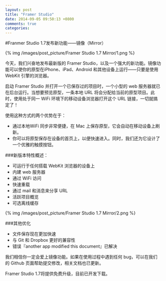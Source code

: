 ```yaml
---
layout: post
title: "Framer Studio"
date: 2014-09-05 09:50:13 +0800
comments: true
categories: 
---
```

#Franmer Studio 1.7发布新功能——镜像（Mirror）

{% img /images/post_picture/Framer Studio 1.7 Mirror/1.png %}  

今天，我们兴奋地发布最新版的 Framer Studio，以及一个强大的新功能。镜像功能可以使你的原型在iPhone、iPad、Android 和其他设备上运行——只要是使用 WebKit 引擎的浏览器。

启动 Framer Studio 并打开一个已保存过的项目时，一个小型的 web 服务器就已在后台运行。当想要预览原型，一条本地 URL 将会分配给当前的原型项目。此时，使用处于同一 WiFi 环境下的移动设备浏览器打开这个 URL 链接，一切就搞定了！

使用这种方式的两个优势在于：

* 通过本地WiFi 同步非常便捷，在 Mac 上保存原型，它会自动在移动设备上刷新。
* 你可以将原型保存在设备的首页上，以便快速进入。同时，我们还为它设计了一个优雅的触摸按钮。

###新版本特性概述：

* 可运行于任何搭载 WebKit 浏览器的设备上
* 内建 web 服务器
* 通过 WiFi 访问
* 快速重载
* 通过 mail 和消息来分享 URL
* 活跃项目概览
* 可选离线缓存

{% img /images/post_picture/Framer Studio 1.7 Mirror/2.png %}  

###其他优化

* 文件保存现在更加快速
* 与 Git 和 Dropbox 更好的兼容性
* 错误『another app modified this document』已解决

我们相信你一定会爱上镜像功能。如果在使用过程中遇到任何 bug，可以在我们的 Github 页面帮助提交修改，相关文档也已更新。

Framer Studio 1.7将提供免费升级，目前已开发下载。